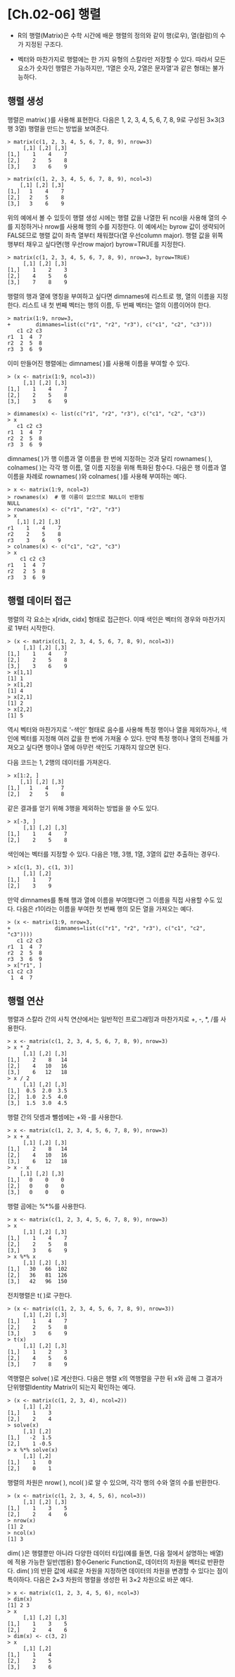 # [Ch.02-06] 행렬

- R의 행렬(Matrix)은 수학 시간에 배운 행렬의 정의와 같이 행(로우), 열(컬럼)의 수가 지정된 구조다.

- 벡터와 마찬가지로 행렬에는 한 가지 유형의 스칼라만 저장할 수 있다. 따라서 모든 요소가 숫자인 행렬은 가능하지만, ‘1열은 숫자, 2열은 문자열’과 같은 형태는 불가능하다.



## 행렬 생성



행렬은 matrix( )를 사용해 표현한다. 다음은 1, 2, 3, 4, 5, 6, 7, 8, 9로 구성된 3×3(3행 3열) 행렬을 만드는 방법을 보여준다.

```
> matrix(c(1, 2, 3, 4, 5, 6, 7, 8, 9), nrow=3)
     [,1] [,2] [,3]
[1,]    1    4    7
[2,]    2    5    8
[3,]    3    6    9

> matrix(c(1, 2, 3, 4, 5, 6, 7, 8, 9), ncol=3)
    [,1] [,2] [,3]
[1,]   1    4    7
[2,]   2    5    8
[3,]   3    6    9
```

위의 예에서 볼 수 있듯이 행렬 생성 시에는 행렬 값을 나열한 뒤 ncol을 사용해 열의 수를 지정하거나 nrow를 사용해 행의 수를 지정한다. 이 예에서는 byrow 값이 생략되어 FALSE므로 행렬 값이 좌측 열부터 채워졌다(열 우선column major). 행렬 값을 위쪽 행부터 채우고 싶다면(행 우선row major) byrow=TRUE를 지정한다.

```
> matrix(c(1, 2, 3, 4, 5, 6, 7, 8, 9), nrow=3, byrow=TRUE)
     [,1] [,2] [,3]
[1,]    1    2    3
[2,]    4    5    6
[3,]    7    8    9
```

행렬의 행과 열에 명칭을 부여하고 싶다면 dimnames에 리스트로 행, 열의 이름을 지정한다. 리스트 내 첫 번째 벡터는 행의 이름, 두 번째 벡터는 열의 이름이어야 한다.

```
> matrix(1:9, nrow=3,
+        dimnames=list(c("r1", "r2", "r3"), c("c1", "c2", "c3")))
   c1 c2 c3
r1  1  4  7
r2  2  5  8
r3  3  6  9
```

이미 만들어진 행렬에는 dimnames( )를 사용해 이름을 부여할 수 있다.

```
> (x <- matrix(1:9, ncol=3))
     [,1] [,2] [,3]
[1,]    1    4    7
[2,]    2    5    8
[3,]    3    6    9

> dimnames(x) <- list(c("r1", "r2", "r3"), c("c1", "c2", "c3"))
> x
   c1 c2 c3
r1  1  4  7
r2  2  5  8
r3  3  6  9
```

dimnames( )가 행 이름과 열 이름을 한 번에 지정하는 것과 달리 rownames( ), colnames( )는 각각 행 이름, 열 이름 지정을 위해 특화된 함수다. 다음은 행 이름과 열 이름을 차례로 rownames( )와 colnames( )를 사용해 부여하는 예다.

```
> x <- matrix(1:9, ncol=3)
> rownames(x)  # 행 이름이 없으므로 NULL이 반환됨
NULL
> rownames(x) <- c("r1", "r2", "r3")
> x
   [,1] [,2] [,3]
r1    1    4    7
r2    2    5    8
r3    3    6    9
> colnames(x) <- c("c1", "c2", "c3")
> x
    c1 c2 c3
r1   1  4  7
r2   2  5  8
r3   3  6  9
```











## 행렬 데이터 접근



행렬의 각 요소는 x[ridx, cidx] 형태로 접근한다. 이때 색인은 벡터의 경우와 마찬가지로 1부터 시작한다.

```
> (x <- matrix(c(1, 2, 3, 4, 5, 6, 7, 8, 9), ncol=3))
     [,1] [,2] [,3]
[1,]    1    4    7
[2,]    2    5    8
[3,]    3    6    9
> x[1,1]
[1] 1
> x[1,2]
[1] 4
> x[2,1]
[1] 2
> x[2,2]
[1] 5
```

역시 벡터와 마찬가지로 ‘-색인’ 형태로 음수를 사용해 특정 행이나 열을 제외하거나, 색인에 벡터를 지정해 여러 값을 한 번에 가져올 수 있다. 만약 특정 행이나 열의 전체를 가져오고 싶다면 행이나 열에 아무런 색인도 기재하지 않으면 된다.

다음 코드는 1, 2행의 데이터를 가져온다.

```
> x[1:2, ]
    [,1] [,2] [,3]
[1,]   1    4    7
[2,]   2    5    8
```

같은 결과를 얻기 위해 3행을 제외하는 방법을 쓸 수도 있다.

```
> x[-3, ]
     [,1] [,2] [,3]
[1,]    1    4    7
[2,]    2    5    8
```

색인에는 벡터를 지정할 수 있다. 다음은 1행, 3행, 1열, 3열의 값만 추출하는 경우다.

```
> x[c(1, 3), c(1, 3)]
     [,1] [,2]
[1,]    1    7
[2,]    3    9
```

만약 dimnames를 통해 행과 열에 이름을 부여했다면 그 이름을 직접 사용할 수도 있다. 다음은 r1이라는 이름을 부여한 첫 번째 행의 모든 열을 가져오는 예다.

```
> (x <- matrix(1:9, nrow=3,
+              dimnames=list(c("r1", "r2", "r3"), c("c1", "c2", "c3"))))
   c1 c2 c3
r1  1  4  7
r2  2  5  8
r3  3  6  9
> x["r1", ]
c1 c2 c3
 1  4  7
```





## 행렬 연산



행렬과 스칼라 간의 사칙 연산에서는 일반적인 프로그래밍과 마찬가지로 +, -, *, /를 사용한다.

```
> x <- matrix(c(1, 2, 3, 4, 5, 6, 7, 8, 9), nrow=3)
> x * 2
     [,1] [,2] [,3]
[1,]    2    8   14
[2,]    4   10   16
[3,]    6   12   18
> x / 2
     [,1] [,2] [,3]
[1,]  0.5  2.0  3.5
[2,]  1.0  2.5  4.0
[3,]  1.5  3.0  4.5
```

행렬 간의 덧셈과 뺄셈에는 +와 -를 사용한다.

```
> x <- matrix(c(1, 2, 3, 4, 5, 6, 7, 8, 9), nrow=3)
> x + x
     [,1] [,2] [,3]
[1,]    2    8   14
[2,]    4   10   16
[3,]    6   12   18
> x - x
    [,1] [,2] [,3]
[1,]   0    0    0
[2,]   0    0    0
[3,]   0    0    0
```

행렬 곱에는 %*%를 사용한다.

```
> x <- matrix(c(1, 2, 3, 4, 5, 6, 7, 8, 9), nrow=3)
> x
     [,1] [,2] [,3]
[1,]    1    4    7
[2,]    2    5    8
[3,]    3    6    9
> x %*% x
     [,1] [,2] [,3]
[1,]   30   66  102
[2,]   36   81  126
[3,]   42   96  150
```

전치행렬은 t( )로 구한다.

```
> (x <- matrix(c(1, 2, 3, 4, 5, 6, 7, 8, 9), nrow=3))
     [,1] [,2] [,3]
[1,]    1    4    7
[2,]    2    5    8
[3,]    3    6    9
> t(x)
     [,1] [,2] [,3]
[1,]    1    2    3
[2,]    4    5    6
[3,]    7    8    9
```

역행렬은 solve( )로 계산한다. 다음은 행렬 x의 역행렬을 구한 뒤 x와 곱해 그 결과가 단위행렬Identity Matrix이 되는지 확인하는 예다.

```
> (x <- matrix(c(1, 2, 3, 4), ncol=2))
     [,1] [,2]
[1,]    1    3
[2,]    2    4
> solve(x)
     [,1] [,2]
[1,]   -2  1.5
[2,]    1 -0.5
> x %*% solve(x)
     [,1] [,2]
[1,]    1    0
[2,]    0    1
```

행렬의 차원은 nrow( ), ncol( )로 알 수 있으며, 각각 행의 수와 열의 수를 반환한다.

```
> (x <- matrix(c(1, 2, 3, 4, 5, 6), ncol=3))
     [,1] [,2] [,3]
[1,]    1    3    5
[2,]    2    4    6
> nrow(x)
[1] 2
> ncol(x)
[1] 3
```

dim( )은 행렬뿐만 아니라 다양한 데이터 타입(예를 들면, 다음 절에서 설명하는 배열)에 적용 가능한 일반(범용) 함수Generic Function로, 데이터의 차원을 벡터로 반환한다. dim( )의 반환 값에 새로운 차원을 지정하면 데이터의 차원을 변경할 수 있다는 점이 특이하다. 다음은 2×3 차원의 행렬을 생성한 뒤 3×2 차원으로 바꾼 예다.

```
> x <- matrix(c(1, 2, 3, 4, 5, 6), ncol=3)
> dim(x)
[1] 2 3
> x
     [,1] [,2] [,3]
[1,]    1    3    5
[2,]    2    4    6
> dim(x) <- c(3, 2)
> x
     [,1] [,2]
[1,]    1    4
[2,]    2    5
[3,]    3    6
```
